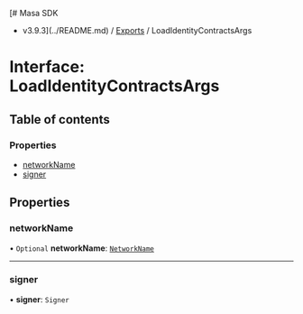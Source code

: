 [# Masa SDK
 - v3.9.3](../README.md) / [Exports](../modules.md) / LoadIdentityContractsArgs

# Interface: LoadIdentityContractsArgs

## Table of contents

### Properties

- [networkName](LoadIdentityContractsArgs.md#networkname)
- [signer](LoadIdentityContractsArgs.md#signer)

## Properties

### networkName

• `Optional` **networkName**: [`NetworkName`](../modules.md#networkname)

___

### signer

• **signer**: `Signer`
